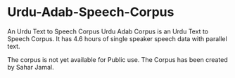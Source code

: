 # Urdu-Adab-Speech-Corpus
An Urdu Text to Speech Corpus
Urdu Adab Corpus is an Urdu Text to Speech Corpus.
It has 4.6 hours of single speaker speech data with parallel text.


The corpus is not yet available for Public use.
The Corpus has been created by Sahar Jamal.
